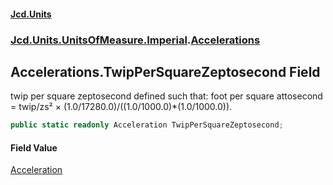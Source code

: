 #### [Jcd.Units](index.md 'index')
### [Jcd.Units.UnitsOfMeasure.Imperial](Jcd.Units.UnitsOfMeasure.Imperial.md 'Jcd.Units.UnitsOfMeasure.Imperial').[Accelerations](Accelerations.md 'Jcd.Units.UnitsOfMeasure.Imperial.Accelerations')

## Accelerations.TwipPerSquareZeptosecond Field

twip per square zeptosecond defined such that: foot per square attosecond = twip/zs² × (1.0/17280.0)/((1.0/1000.0)*(1.0/1000.0)).

```csharp
public static readonly Acceleration TwipPerSquareZeptosecond;
```

#### Field Value
[Acceleration](Acceleration.md 'Jcd.Units.UnitTypes.Acceleration')
